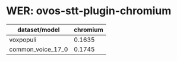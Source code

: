 
# WER: ovos-stt-plugin-chromium
|dataset/model|chromium|
|-|-|
| voxpopuli | 0.1635 |
| common_voice_17_0 | 0.1745 |